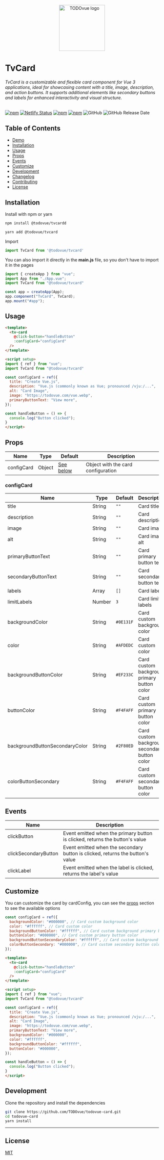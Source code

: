 <p align="center"><img width="150" src="https://firebasestorage.googleapis.com/v0/b/todovue-blog.appspot.com/o/logo.png?alt=media&token=d8eb592f-e4a9-4b02-8aff-62d337745f41" alt="TODOvue logo">
</p>

# TvCard
###### TvCard is a customizable and flexible card component for Vue 3 applications, ideal for showcasing content with a title, image, description, and action buttons. It supports additional elements like secondary buttons and labels for enhanced interactivity and visual structure.

[![npm](https://img.shields.io/npm/v/@todovue/tvcard.svg)](https://www.npmjs.com/package/@todovue/tvcard) [![Netlify Status](https://api.netlify.com/api/v1/badges/cb4b8651-1062-4a0b-aa47-28437cbf9fdc/deploy-status)](https://app.netlify.com/sites/todovue-card/deploys) [![npm](https://img.shields.io/npm/dm/@todovue/tvcard.svg)](https://www.npmjs.com/package/@todovue/tvcard) [![npm](https://img.shields.io/npm/dt/@todovue/tvcard.svg)](https://www.npmjs.com/package/@todovue/tvcard) ![GitHub](https://img.shields.io/github/license/TODOvue/todovue-card) ![GitHub Release Date](https://img.shields.io/github/release-date/TODOvue/todovue-card)

## Table of Contents
- [Demo](https://todovue-card.netlify.app/)
- [Installation](#installation)
- [Usage](#usage)
- [Props](#props)
- [Events](#events)
- [Customize](#customize)
- [Development](#development)
- [Changelog](https://github.com/TODOvue/todovue-card/blob/main/CHANGELOG.md)
- [Contributing](https://github.com/TODOvue/todovue-card/blob/main/CONTRIBUTING.md)
- [License](https://github.com/TODOvue/todovue-demo/card/main/LICENSE)

## Installation
Install with npm or yarn
```bash
npm install @todovue/tvcardd
```
```bash
yarn add @todovue/tvcard
```
Import
```js
import TvCard from '@todovue/tvcard'
```

You can also import it directly in the **main.js** file, so you don't have to import it in the pages
```js
import { createApp } from "vue";
import App from "./App.vue";
import TvCard from "@todovue/tvcard"

const app = createApp(App);
app.component("TvCard", TvCard);
app.mount("#app");
```
## Usage
```html
<template>
  <tv-card
    @click-button="handleButton"
    :configCard="configCard"
  />
</template>

<script setup>
import { ref } from "vue";
import TvCard from "@todovue/tvcard"

const configCard = ref({
  title: "Create Vue.js",
  description: "Vue.js (commonly known as Vue; pronounced /vjuː/...",
  alt: "Card Image",
  image: "https://todovue.com/vue.webp",
  primaryButtonText: "View more",
});

const handleButton = () => {
  console.log("Button clicked");
}
</script>
```

## Props
| Name       | Type   | Default                  | Description                        |
|------------|--------|--------------------------|------------------------------------|
| configCard | Object | [See below](#configcard) | Object with the card configuration |

### configCard
| Name                           | Type   | Default   | Description                                   | required |
|--------------------------------|--------|-----------|-----------------------------------------------|----------|
| title                          | String | `""`      | Card title                                    | `true`   |
| description                    | String | `""`      | Card description                              | `true`   |
| image                          | String | `""`      | Card image                                    | `true`   |
| alt                            | String | `""`      | Card image alt                                | `true`   |
| primaryButtonText              | String | `""`      | Card primary button text                      | `true`   |
| secondaryButtonText            | String | `""`      | Card secondary button text                    | `false`  |
| labels                         | Array  | `[]`      | Card labels                                   | `false`  |
| limitLabels                    | Number | `3`       | Card limit labels                             | `false`  |
| backgroundColor                | String | `#0E131F` | Card custom background color                  | `false`  |
| color                          | String | `#AFDEDC` | Card custom color                             | `false`  |
| backgroundButtonColor          | String | `#EF233C` | Card custom background primary button color   | `false`  |
| buttonColor                    | String | `#F4FAFF` | Card custom primary button color              | `false`  |
| backgroundButtonSecondaryColor | String | `#2F80ED` | Card custom background secondary button color | `false`  |
| colorButtonSecondary           | String | `#F4FAFF` | Card custom secondary button color            | `false`  |

## Events
| Name                 | Description                                                                    |
|----------------------|--------------------------------------------------------------------------------|
| clickButton          | Event emitted when the primary button is clicked, returns the button's value   |
| clickSecondaryButton | Event emitted when the secondary button is clicked, returns the button's value |
| clickLabel           | Event emitted when the label is clicked, returns the label's value             |

## Customize
You can customize the card by cardConfig, you can see the [props](#props) section to see the available options

```js
const configCard = ref({
  backgroundColor: "#000000", // Card custom background color
  color: "#ffffff", // Card custom color
  backgroundButtonColor: "#ffffff", // Card custom background primary button color
  buttonColor: "#000000", // Card custom primary button color
  backgroundButtonSecondaryColor: "#ffffff", // Card custom background secondary button color
  colorButtonSecondary: "#000000", // Card custom secondary button color
});

```

```html
<template>
  <tv-card
    @click-button="handleButton"
    :configCard="configCard"
  />
</template>

<script setup>
import { ref } from "vue";
import TvCard from "@todovue/tvcard"

const configCard = ref({
  title: "Create Vue.js",
  description: "Vue.js (commonly known as Vue; pronounced /vjuː/...",
  alt: "Card Image",
  image: "https://todovue.com/vue.webp",
  primaryButtonText: "View more",
  backgroundColor: "#000000",
  color: "#ffffff",
  backgroundButtonColor: "#ffffff",
  buttonColor: "#000000",
});

const handleButton = () => {
  console.log("Button clicked");
}
</script>
```

## Development
Clone the repository and install the dependencies
```bash
git clone https://github.com/TODOvue/todovue-card.git
cd todovue-card
yarn install
```
---
## License
[MIT](https://github.com/TODOvue/todovue-card/blob/main/LICENSE)
